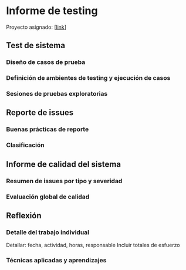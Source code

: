 # Informe de testing

Proyecto asignado: [[link](https://github.com/IngSoft-FIS-2024-2/proyecto-n3a-rocco-tosar-caceres)]

## Test de sistema

### Diseño de casos de prueba

### Definición de ambientes de testing y ejecución de casos

### Sesiones de pruebas exploratorias

## Reporte de issues

### Buenas prácticas de reporte

### Clasificación

## Informe de calidad del sistema

### Resumen de issues por tipo y severidad

### Evaluación global de calidad

## Reflexión

### Detalle del trabajo individual

Detallar: fecha, actividad, horas, responsable
Incluir totales de esfuerzo

### Técnicas aplicadas y aprendizajes
